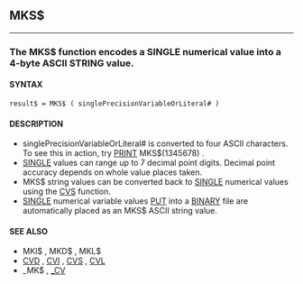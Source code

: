## MKS$
---

### The MKS$ function encodes a SINGLE numerical value into a 4-byte ASCII STRING value.

#### SYNTAX

`result$ = MKS$ ( singlePrecisionVariableOrLiteral# )`

#### DESCRIPTION
* singlePrecisionVariableOrLiteral# is converted to four ASCII characters. To see this in action, try [PRINT](./PRINT.md) MKS$(1345678) .
* [SINGLE](./SINGLE.md) values can range up to 7 decimal point digits. Decimal point accuracy depends on whole value places taken.
* MKS$ string values can be converted back to [SINGLE](./SINGLE.md) numerical values using the [CVS](./CVS.md) function.
* [SINGLE](./SINGLE.md) numerical variable values [PUT](./PUT.md) into a [BINARY](./BINARY.md) file are automatically placed as an MKS$ ASCII string value.


#### SEE ALSO
* MKI$ , MKD$ , MKL$
* [CVD](./CVD.md) , [CVI](./CVI.md) , [CVS](./CVS.md) , [CVL](./CVL.md)
* _MK$ , [_CV](./_CV.md)
